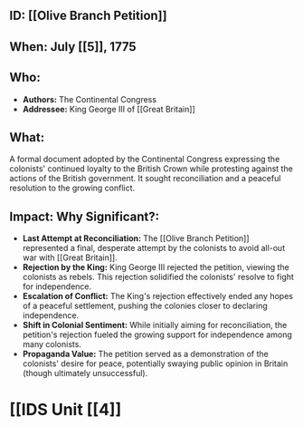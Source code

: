 ## ID: [[Olive Branch Petition]] 
## When: July [[5]], 1775

## Who:
* **Authors:** The Continental Congress
* **Addressee:** King George III of [[Great Britain]] 
## What: 
A formal document adopted by the Continental Congress expressing the colonists' continued loyalty to the British Crown while protesting against the actions of the British government.  It sought reconciliation and a peaceful resolution to the growing conflict.

## Impact: Why Significant?:
* **Last Attempt at Reconciliation:**  The [[Olive Branch Petition]] represented a final, desperate attempt by the colonists to avoid all-out war with [[Great Britain]].
* **Rejection by the King:** King George III rejected the petition, viewing the colonists as rebels. This rejection solidified the colonists' resolve to fight for independence.
* **Escalation of Conflict:** The King's rejection effectively ended any hopes of a peaceful settlement, pushing the colonies closer to declaring independence.
* **Shift in Colonial Sentiment:** While initially aiming for reconciliation, the petition's rejection fueled the growing support for independence among many colonists.
* **Propaganda Value:** The petition served as a demonstration of the colonists' desire for peace, potentially swaying public opinion in Britain (though ultimately unsuccessful).


# [[IDS Unit [[4]]
